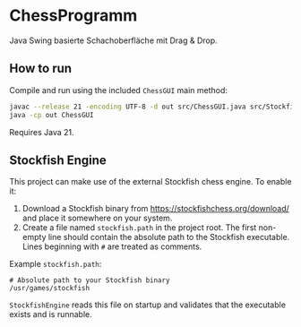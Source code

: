 # ChessProgramm

Java Swing basierte Schachoberfläche mit Drag & Drop.

## How to run

Compile and run using the included `ChessGUI` main method:

```bash
javac --release 21 -encoding UTF-8 -d out src/ChessGUI.java src/StockfishEngine.java
java -cp out ChessGUI
```

Requires Java 21.

## Stockfish Engine

This project can make use of the external Stockfish chess engine. To enable it:

1. Download a Stockfish binary from <https://stockfishchess.org/download/> and place it somewhere on your system.
2. Create a file named `stockfish.path` in the project root. The first non-empty line should contain the absolute path to the Stockfish executable. Lines beginning with `#` are treated as comments.

Example `stockfish.path`:

```
# Absolute path to your Stockfish binary
/usr/games/stockfish
```

`StockfishEngine` reads this file on startup and validates that the executable exists and is runnable.
